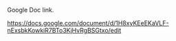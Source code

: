 Google Doc link.

https://docs.google.com/document/d/1H8xyKEeEKaVLF-nExsbkKowkiR7BTo3KjHvRgBSGtxo/edit
